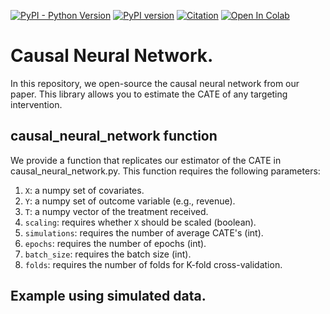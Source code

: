 
[![PyPI - Python Version](https://img.shields.io/badge/python-3.6%20%7C%203.7%20%7C%203.8-blue)]()
[![PyPI version](https://img.shields.io/pypi/v/openfl)]()
[![Citation](https://img.shields.io/badge/cite-citation-brightgreen)]()
[![Open In Colab](https://colab.research.google.com/assets/colab-badge.svg)]()

# Causal Neural Network.
In this repository, we open-source the causal neural network from our paper. This library allows you to estimate the CATE of any targeting intervention.

## causal_neural_network function
We provide a function that replicates our estimator of the CATE in causal_neural_network.py. This function requires the following parameters: 

1. `X`: a numpy set of covariates.
2. `Y`: a numpy set of outcome variable (e.g., revenue).
3. `T`: a numpy vector of the treatment received.
4. `scaling`: requires whether `X` should be scaled (boolean).
5. `simulations`: requires the number of average CATE's (int).
6. `epochs`: requires the number of epochs (int).
7. `batch_size`: requires the batch size (int).
8. `folds`: requires the number of folds for K-fold cross-validation.

## Example using simulated data.
